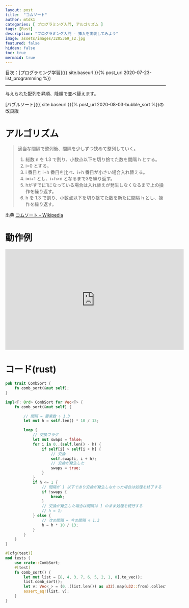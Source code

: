 ```yaml
---
layout: post
title:  "コムソート"
author: mtdk1
categories: [ プログラミング入門, アルゴリズム ]
tags: [Rust]
description: "プログラミング入門 - 挿入を実装してみよう"
image: assets/images/3205369_s2.jpg
featured: false
hidden: false
toc: true
mermaid: true
---
```


目次：[プログラミング学習]({{ site.baseurl }}{% post_url 2020-07-23-list_programming %})

---

与えられた配列を昇順、降順で並べ替えます。

[バブルソート]({{ site.baseurl }}{% post_url 2020-08-03-bubble_sort %})の改良版


# アルゴリズム

> 適当な間隔で整列後、間隔を少しずつ狭めて整列していく。
> 
> 1. 総数 n を 1.3 で割り、小数点以下を切り捨てた数を間隔 h とする。
> 2. i=0 とする。
> 3. i 番目と i+h 番目を比べ、i+h 番目が小さい場合入れ替える。
> 4. i=i+1 とし、i+h>n となるまで3を繰り返す。
> 5. hがすでに1になっている場合は入れ替えが発生しなくなるまで上の操作を繰り返す。
> 6. h を 1.3 で割り、小数点以下を切り捨てた数を新たに間隔 h とし、操作を繰り返す。

出典
[コムソート - Wikipedia](https://ja.wikipedia.org/wiki/%E3%82%B3%E3%83%A0%E3%82%BD%E3%83%BC%E3%83%88#:~:text=%E3%82%B3%E3%83%A0%E3%82%BD%E3%83%BC%E3%83%88%EF%BC%88%E8%8B%B1%3A%20comb%20sort%EF%BC%89,%E3%81%AE%E3%82%A2%E3%83%AB%E3%82%B4%E3%83%AA%E3%82%BA%E3%83%A0%E3%81%AE%E4%B8%80%E3%81%A4%E3%80%82)

# 動作例

<iframe width="560" height="315" src="https://www.youtube.com/embed/E40sqI74dto" frameborder="0" allow="accelerometer; autoplay; encrypted-media; gyroscope; picture-in-picture" allowfullscreen></iframe>

# コード(rust)

```rust
pub trait CombSort {
    fn comb_sort(&mut self);
}

impl<T: Ord> CombSort for Vec<T> {
    fn comb_sort(&mut self) {

        // 間隔 = 要素数 ÷ 1.3
        let mut h = self.len() * 10 / 13;

        loop {
            // 交換フラグ
            let mut swaps = false;
            for i in 0..(self.len() - h) {
                if self[i] > self[i + h] {
                    // 交換
                    self.swap(i, i + h);
                    // 交換が発生した
                    swaps = true;
                }
            }
            if h <= 1 {
                // 間隔が 1 以下であり交換が発生しなかった場合は処理を終了する
                if !swaps {
                    break;
                }
                // 交換が発生した場合は間隔は 1 のまま処理を続行する
                // h = 1;
            } else {
                // 次の間隔 = 今の間隔 ÷ 1.3
                h = h * 10 / 13;
            }
        }
    }
}

#[cfg(test)]
mod tests {
    use crate::CombSort;
    #[test]
    fn comb_sort() {
        let mut list = [8, 4, 3, 7, 6, 5, 2, 1, 0].to_vec();
        list.comb_sort();
        let v: Vec<_> = (0..(list.len()) as u32).map(u32::from).collect();
        assert_eq!(list, v);
    }
}

```
